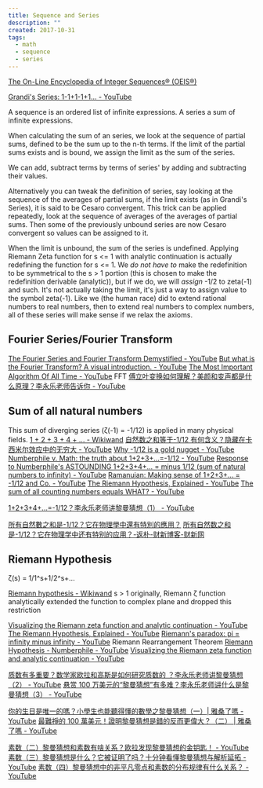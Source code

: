 ```yaml
---
title: Sequence and Series
description: ""
created: 2017-10-31
tags:
  - math
  - sequence
  - series
---
```


[The On-Line Encyclopedia of Integer Sequences® (OEIS®)](https://oeis.org/)

[Grandi's Series: 1-1+1-1+1... - YouTube](https://www.youtube.com/watch?v=yudhkUUzAgY)

A sequence is an ordered list of infinite expressions.
A series a sum of infinite expressions.

When calculating the sum of an series, we look at the sequence of partial sums, defined to be the sum up to the n-th terms. If the limit of the partial sums exists and is bound, we assign the limit as the sum of the series.

We can add, subtract terms by terms of series' by adding and subtracting their values.

Alternatively you can tweak the definition of series, say looking at the sequence of the averages of partial sums, if the limit exists (as in Grandi's Series), it is said to be Cesaro convergent. This trick can be applied repeatedly, look at the sequence of averages of the averages of partial sums. Then some of the previously unbound series are now Cesaro convergent so values can be assigned to it.

When the limit is unbound, the sum of the series is undefined. Applying Riemann Zeta function for s <= 1 with analytic continuation is actually redefining the function for s <= 1. We _do not have to_ make the redefinition to be symmetrical to the s > 1 portion (this is chosen to make the redefinition derivable (analytic)), but if we do, we will _assign_ -1/2 to zeta(-1) and such. It's not actually taking the limit, it's just a way to assign value to the symbol zeta(-1).
Like we (the human race) did to extend rational numbers to real numbers, then to extend real numbers to complex numbers, all of these series will make sense if we relax the axioms.

## Fourier Series/Fourier Transform

[The Fourier Series and Fourier Transform Demystified - YouTube](https://www.youtube.com/watch?v=mgXSevZmjPc)
[But what is the Fourier Transform? A visual introduction. - YouTube](https://www.youtube.com/watch?v=spUNpyF58BY)
[The Most Important Algorithm Of All Time - YouTube](https://www.youtube.com/watch?v=nmgFG7PUHfo) FFT
[傅立叶变换如何理解？美颜和变声都是什么原理？李永乐老师告诉你 - YouTube](https://www.youtube.com/watch?v=0LuyxzqI3Hk)

## Sum of all natural numbers

This sum of diverging series (ζ(-1) = -1/12) is applied in many physical fields.
[1 + 2 + 3 + 4 + … - Wikiwand](https://www.wikiwand.com/zh-hant/1_%2B_2_%2B_3_%2B_4_%2B_%E2%80%A6)
[自然数之和等于-1/12 有何含义？隐藏在卡西米尔效应中的无穷大 - YouTube](https://www.youtube.com/watch?v=7AOCCVumSmQ)
[Why -1/12 is a gold nugget - YouTube](https://www.youtube.com/watch?v=0Oazb7IWzbA)
[Numberphile v. Math: the truth about 1+2+3+...=-1/12 - YouTube](https://www.youtube.com/watch?v=YuIIjLr6vUA)
[Response to Numberphile's ASTOUNDING 1+2+3+4+... = minus 1/12 (sum of natural numbers to infinity) - YouTube](https://www.youtube.com/watch?v=BpfY8m2VLtc)
[Ramanujan: Making sense of 1+2+3+... = -1/12 and Co. - YouTube](https://www.youtube.com/watch?v=jcKRGpMiVTw)
[The Riemann Hypothesis, Explained - YouTube](https://www.youtube.com/watch?v=zlm1aajH6gY&t=41s)
[The sum of all counting numbers equals WHAT? - YouTube](https://www.youtube.com/watch?v=P913qwtXihk)

[1+2+3+4+...=-1/12？李永乐老师讲黎曼猜想（1） - YouTube](https://www.youtube.com/watch?v=T93SayXhw2w)

[所有自然數之和是-1/12？它在物理學中還有特別的應用？](https://www.juduo.cc/science/4723895.html)
[所有自然数之和是-1/12？它在物理学中还有特别的应用？-返朴-财新博客-财新网](http://fanpusci.blog.caixin.com/archives/242650)

## Riemann Hypothesis

ζ(s) = 1/1^s+1/2^s+...

[Riemann hypothesis - Wikiwand](https://www.wikiwand.com/en/Riemann%20Hypothesis)
s > 1 originally, Riemann ζ function analytically extended the function to complex plane and dropped this restriction

[Visualizing the Riemann zeta function and analytic continuation - YouTube](https://www.youtube.com/watch?v=sD0NjbwqlYw)
[The Riemann Hypothesis, Explained - YouTube](https://www.youtube.com/watch?v=zlm1aajH6gY)
[Riemann's paradox: pi = infinity minus infinity - YouTube](https://www.youtube.com/watch?v=-EtHF5ND3_s) Riemann Rearrangement Theorem
[Riemann Hypothesis - Numberphile - YouTube](https://www.youtube.com/watch?v=d6c6uIyieoo)
[Visualizing the Riemann zeta function and analytic continuation - YouTube](https://www.youtube.com/watch?v=sD0NjbwqlYw)

[质数有多重要？数学家欧拉和高斯是如何研究质数的 ？李永乐老师讲黎曼猜想（2） - YouTube](https://www.youtube.com/watch?v=4vbcC4TcMGc)
[悬赏 100 万美元的“黎曼猜想”有多难？李永乐老师讲什么是黎曼猜想（3） - YouTube](https://www.youtube.com/watch?v=NeoDdnSlRjk)

[你的生日是唯一的嗎？小學生也能聽得懂的數學之黎曼猜想（一）| 雅桑了嗎 - YouTube](https://www.youtube.com/watch?v=71e8Oas4fSc)
[最難掙的 100 萬美元！證明黎曼猜想是錯的反而更偉大？（二） | 雅桑了嗎 - YouTube](https://www.youtube.com/watch?v=_0dfFaDgY_Q)

[素数（二）黎曼猜想和素数有啥关系？欧拉发现黎曼猜想的金钥匙！ - YouTube](https://www.youtube.com/watch?v=td-O4CTO2XI)
[素数（三）黎曼猜想是什么？它被证明了吗？十分钟看懂黎曼猜想与解析延拓 - YouTube](https://www.youtube.com/watch?v=FHHbG6UFHlc)
[素数（四）黎曼猜想中的非平凡零点和素数的分布规律有什么关系？ - YouTube](https://www.youtube.com/watch?v=yxpIzf-kxm0)
